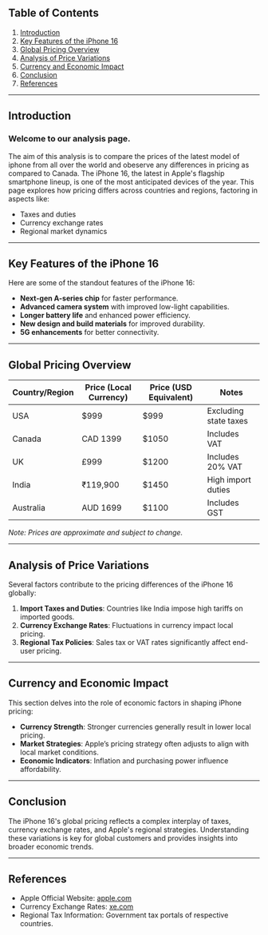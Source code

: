 
## Table of Contents
1. [Introduction](#introduction)
2. [Key Features of the iPhone 16](#key-features-of-the-iphone-16)
3. [Global Pricing Overview](#global-pricing-overview)
4. [Analysis of Price Variations](#analysis-of-price-variations)
5. [Currency and Economic Impact](#currency-and-economic-impact)
6. [Conclusion](#conclusion)
7. [References](#references)

---

## Introduction

### Welcome to our analysis page.<br>
The aim of this analysis is to compare the prices of the latest model of iphone from all over the world and obeserve any differences in pricing as compared to Canada.
The iPhone 16, the latest in Apple's flagship smartphone lineup, is one of the most anticipated devices of the year. This page explores how pricing differs across countries and regions, factoring in aspects like:
- Taxes and duties
- Currency exchange rates
- Regional market dynamics

---

## Key Features of the iPhone 16

Here are some of the standout features of the iPhone 16:
- **Next-gen A-series chip** for faster performance.
- **Advanced camera system** with improved low-light capabilities.
- **Longer battery life** and enhanced power efficiency.
- **New design and build materials** for improved durability.
- **5G enhancements** for better connectivity.

---

## Global Pricing Overview

| Country/Region | Price (Local Currency) | Price (USD Equivalent) | Notes                        |
|----------------|-------------------------|-------------------------|-----------------------------|
| USA            | $999                   | $999                   | Excluding state taxes       |
| Canada         | CAD 1399               | $1050                  | Includes VAT                |
| UK             | £999                   | $1200                  | Includes 20% VAT            |
| India          | ₹119,900               | $1450                  | High import duties          |
| Australia      | AUD 1699               | $1100                  | Includes GST                |

*Note: Prices are approximate and subject to change.*

---

## Analysis of Price Variations

Several factors contribute to the pricing differences of the iPhone 16 globally:
1. **Import Taxes and Duties**: Countries like India impose high tariffs on imported goods.
2. **Currency Exchange Rates**: Fluctuations in currency impact local pricing.
3. **Regional Tax Policies**: Sales tax or VAT rates significantly affect end-user pricing.

---

## Currency and Economic Impact

This section delves into the role of economic factors in shaping iPhone pricing:
- **Currency Strength**: Stronger currencies generally result in lower local pricing.
- **Market Strategies**: Apple’s pricing strategy often adjusts to align with local market conditions.
- **Economic Indicators**: Inflation and purchasing power influence affordability.

---

## Conclusion

The iPhone 16's global pricing reflects a complex interplay of taxes, currency exchange rates, and Apple's regional strategies. Understanding these variations is key for global customers and provides insights into broader economic trends.

---

## References

- Apple Official Website: [apple.com](https://www.apple.com)
- Currency Exchange Rates: [xe.com](https://www.xe.com)
- Regional Tax Information: Government tax portals of respective countries.
